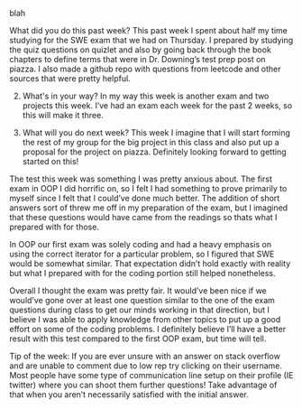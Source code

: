 blah

What did you do this past week?
This past week I spent about half my time studying for the SWE exam that we had on Thursday. I prepared by studying the quiz questions on quizlet and also by going back through the book chapters to define terms that were in Dr. Downing’s test prep post on piazza. I also made a github repo with questions from leetcode and other sources that were pretty helpful.

2. What's in your way?
In my way this week is another exam and two projects this week. I’ve had an exam each week for the past 2 weeks, so this will make it three. 

3. What will you do next week?
This week I imagine that I will start forming the rest of my group for the big project in this class and also put up a proposal for the project on piazza. Definitely looking forward to getting started on this!

The test this week was something I was pretty anxious about. The first exam in OOP I did horrific on, so I felt I had something to prove primarily to myself since I felt that I could’ve done much better. The addition of short answers sort of threw me off in my preparation of the exam, but I imagined that these questions would have came from the readings so thats what I prepared with for those. 

In OOP our first exam was solely coding and had a heavy emphasis on using the correct iterator for a particular problem, so I figured that SWE would be somewhat similar. That expectation didn’t hold exactly with reality but what I prepared with for the coding portion still helped nonetheless. 

Overall I thought the exam was pretty fair. It would’ve been nice if we would’ve gone over at least one question similar to the one of the exam questions during class to get our minds working in that direction, but I believe I was able to apply knowledge from other topics to put up a good effort on some of the coding problems. I definitely believe I’ll have a better result with this test compared to the first OOP exam, but time will tell. 

Tip of the week: If you are ever unsure with an answer on stack overflow and are unable to comment due to low rep try clicking on their username. Most people have some type of communication line setup on their profile (IE twitter) where you can shoot them further questions! Take advantage of that when you aren’t necessarily satisfied with the initial answer. 
